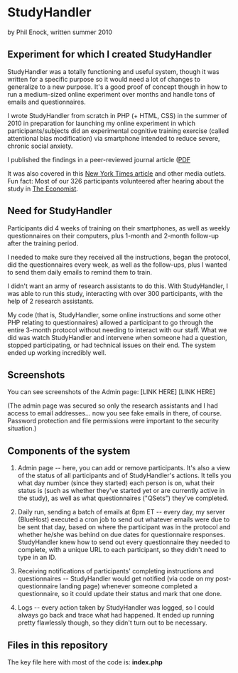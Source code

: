 # StudyHandler
by Phil Enock, written summer 2010

## Experiment for which I created StudyHandler
StudyHandler was a totally functioning and useful system, though it was written for a specific purpose so it would need a lot of changes to generalize to a new purpose. It's a good proof of concept though in how to run a medium-sized online experiment over months and handle tons of emails and questionnaires.

I wrote StudyHandler from scratch in PHP (+ HTML, CSS) in the summer of 2010 in preparation for launching my online experiment in which participants/subjects did an experimental cognitive training exercise (called attentional bias modification) via smartphone intended to reduce severe, chronic social anxiety.

I published the findings in a peer-reviewed journal article ([PDF](https://dl.dropboxusercontent.com/u/11449376/papers/Enock-2014-smartphone-ABM.pdf)

It was also covered in this [New York Times article](http://www.nytimes.com/2012/02/14/health/feeling-anxious-soon-there-will-be-an-app-for-that.html) and other media outlets. Fun fact: Most of our 326 participants volunteered after hearing about the study in [The Economist](http://www.economist.com/node/18276234).

## Need for StudyHandler
Participants did 4 weeks of training on their smartphones, as well as weekly questionnaires on their computers, plus 1-month and 2-month follow-up after the training period.

I needed to make sure they received all the instructions, began the protocol, did the questionnaires every week, as well as the follow-ups, plus I wanted to send them daily emails to remind them to train.

I didn't want an army of research assistants to do this. With StudyHandler, I was able to run this study, interacting with over 300 participants, with the help of 2 research assistants.

My code (that is, StudyHandler, some online instructions and some other PHP relating to questionnaires) allowed a participant to go through the entire 3-month protocol without needing to interact with our staff. What we did was watch StudyHandler and intervene when someone had a question, stopped participating, or had technical issues on their end. The system ended up working incredibly well.

## Screenshots
You can see screenshots of the Admin page:
[LINK HERE]
[LINK HERE]

(The admin page was secured so only the research assistants and I had access to email addresses... now you see fake emails in there, of course. Password protection and file permissions were important to the security situation.)

## Components of the system
1. Admin page -- here, you can add or remove participants. It's also a view of the status of all participants and of StudyHandler's actions. It tells you what day number (since they started) each person is on, what their status is (such as whether they've started yet or are currently active in the study), as well as what questionnaires ("QSets") they've completed.

2. Daily run, sending a batch of emails at 6pm ET -- every day, my server (BlueHost) executed a cron job to send out whatever emails were due to be sent that day, based on where the participant was in the protocol and whether he/she was behind on due dates for questionnaire responses. StudyHandler knew how to send out every questionnaire they needed to complete, with a unique URL to each participant, so they didn't need to type in an ID.

3. Receiving notifications of participants' completing instructions and questionnaires -- StudyHandler would get notified (via code on my post-questionnaire landing page) whenever someone completed a questionnaire, so it could update their status and mark that one done.

4. Logs -- every action taken by StudyHandler was logged, so I could always go back and trace what had happened. It ended up running pretty flawlessly though, so they didn't turn out to be necessary.

## Files in this repository
The key file here with most of the code is: **index.php**
